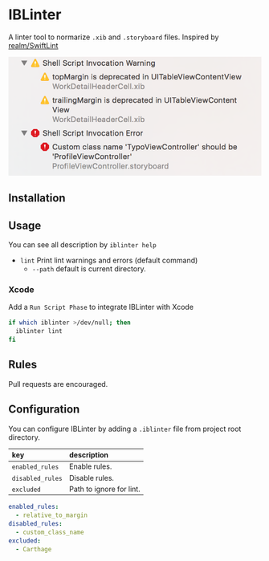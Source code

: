 # IBLinter

A linter tool to normarize `.xib` and `.storyboard` files. Inspired by [realm/SwiftLint](https://github.com/realm/SwiftLint)

![](assets/warning.png)

## Installation

## Usage

You can see all description by `iblinter help`

- `lint` Print lint warnings and errors (default command)
	- `--path` default is current directory.



### Xcode

Add a `Run Script Phase` to integrate IBLinter with Xcode

```sh
if which iblinter >/dev/null; then
  iblinter lint
fi
```


## Rules

Pull requests are encouraged.


## Configuration

You can configure IBLinter by adding a `.iblinter` file from project root directory.


|key|description|
|:--|:--|
|`enabled_rules` | Enable rules.|
|`disabled_rules`| Disable rules.
|`excluded`	  	 | Path to ignore for lint.|


```yaml
enabled_rules:
  - relative_to_margin
disabled_rules:
  - custom_class_name
excluded:
  - Carthage
```
